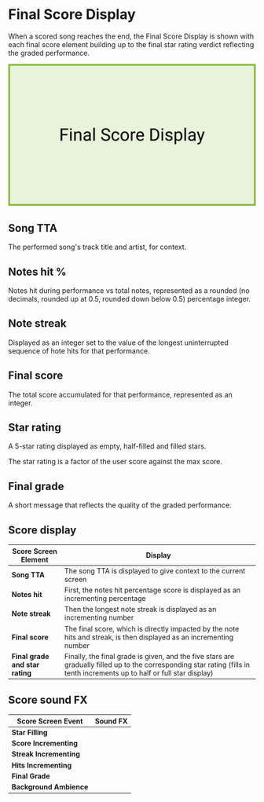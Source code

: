 # Final Score Display 
When a scored song reaches the end, the Final Score Display is shown with each final score element building up to the final star rating verdict reflecting the graded performance. 

![Final Score Display](./img/finalScoreDisplay.png)

## Song TTA
The performed song's track title and artist, for context.

## Notes hit %
Notes hit during performance vs total notes, represented as a rounded (no decimals, rounded up at 0.5, rounded down below 0.5) percentage integer.

## Note streak
Displayed as an integer set to the value of the longest uninterrupted sequence of hote hits for that performance.

## Final score
The total score accumulated for that performance, represented as an integer.

## Star rating
A 5-star rating displayed as empty, half-filled and filled stars.

The star rating is a factor of the user score against the max score.

## Final grade
A short message that reflects the quality of the graded performance.

## Score display

| **Score Screen Element**         | **Display**                                                                                                                                               |
|----------------------------------|-----------------------------------------------------------------------------------------------------------------------------------------------------------|
| **Song TTA**                     | The song TTA is displayed to give context to the current screen                                                                                           |
| **Notes hit**                    | First, the notes hit percentage score is displayed as an incrementing percentage                                                                           |
| **Note streak**                  | Then the longest note streak is displayed as an incrementing number                                                                                       |
| **Final score**                  | The final score, which is directly impacted by the note hits and streak, is then displayed as an incrementing number                                       |
| **Final grade and star rating**  | Finally, the final grade is given, and the five stars are gradually filled up to the corresponding star rating (fills in tenth increments up to half or full star display) |

## Score sound FX
| **Score Screen Event**  | **Sound FX** |
|-------------------------|--------------|
| **Star Filling**        |              |
| **Score Incrementing**  |              |
| **Streak Incrementing** |              |
| **Hits Incrementing**   |              |
| **Final Grade**         |              |
| **Background Ambience** |              |

